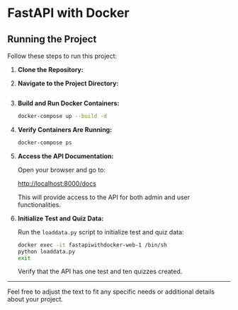 


# FastAPI with Docker

## Running the Project

Follow these steps to run this project:

1. **Clone the Repository:**



2. **Navigate to the Project Directory:**

   ```

3. **Build and Run Docker Containers:**

   ```sh
   docker-compose up --build -d
   ```

4. **Verify Containers Are Running:**

   ```sh
   docker-compose ps
   ```

5. **Access the API Documentation:**

   Open your browser and go to:

   [http://localhost:8000/docs](http://localhost:8000/docs)

   This will provide access to the API for both admin and user functionalities.

6. **Initialize Test and Quiz Data:**

   Run the `loaddata.py` script to initialize test and quiz data:

   ```sh
   docker exec -it fastapiwithdocker-web-1 /bin/sh
   python loaddata.py
   exit
   ```

   Verify that the API has one test and ten quizzes created.

---

Feel free to adjust the text to fit any specific needs or additional details about your project.
